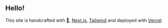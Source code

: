 ## Hello!

This site is handcrafted with 💜, [Next.js](https://nextjs.org/), [Tailwind](https://tailwindcss.com/) and deployed with [Vercel](https://vercel.com/).
